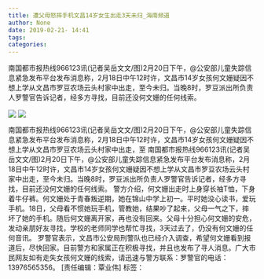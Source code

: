 ```yaml
---
title: 遭父母怒摔手机文昌14岁女生出走3天未归_海南频道
author: None
date: 2019-02-21- 14:41
tags: 
categories: 
---
```

南国都市报热线966123讯(记者吴岳文文/图)2月20日下午，@公安部儿童失踪信息紧急发布平台发布消息称，2月18日中午12时许，文昌市14岁女孩何文姗疑因不想上学从文昌市罗豆农场云头村家中出走，至今未归。当晚8时，罗豆派出所负责人罗警官告诉记者，经多方寻找，目前还没何文姗的任何线索。
<!-- more -->
                
<img align="center" border="0" src="http://p0.ifengimg.com/fck/2019_08/9b23500c300ff83_w510_h587.jpg" />
                
<img align="center" border="0" src="http://p2.ifengimg.com/a/2016/0810/204c433878d5cf9size1_w16_h16.png" />
            
南国都市报热线966123讯(记者吴岳文文/图)2月20日下午，@公安部儿童失踪信息紧急发布平台发布消息称，2月18日中午12时许，文昌市14岁女孩何文姗疑因不想上学从文昌市罗豆农场云头村家中出走，至
南国都市报热线966123讯(记者吴岳文文/图)2月20日下午，@公安部儿童失踪信息紧急发布平台发布消息称，2月18日中午12时许，文昌市14岁女孩何文姗疑因不想上学从文昌市罗豆农场云头村家中出走，至今未归。当晚8时，罗豆派出所负责人罗警官告诉记者，经多方寻找，目前还没何文姗的任何线索。
警方介绍，何文姗出走时上身穿长袖T恤，下身着牛仔裤。何文姗处于青春叛逆期，她在锦山中学上初一。平时她没心读书，爱玩手机。18日，父母看不惯她玩手机，管教她，结果吵了起来，父母一气之下，摔坏了她的手机。随后何文姗离开家，再也没有回来。父母十分担心何文姗的安危，发动亲朋好友寻找，学校的老师同学也帮忙寻找，3天过去了，仍没有何文姗的任何音讯。
罗警官表示，文昌市公安局刑警队也已经介入调查，希望何文姗看到报道后，尽快回家。目前警方和家属正在积极寻找，并且也发布了寻人消息。广大市民网友如有走失女孩何文姗的线索，请迅速与警方联系：罗警官的电话：13976565356。
[责任编辑：覃业伟]
标签：
 
             
